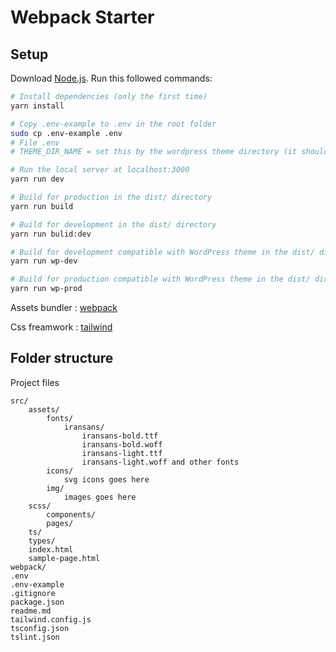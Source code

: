 # Webpack Starter

## Setup

Download [Node.js](https://nodejs.org/en/download/). Run this followed commands:

``` bash
# Install dependencies (only the first time)
yarn install

# Copy .env-example to .env in the root folder 
sudo cp .env-example .env
# File .env
# THEME_DIR_NAME = set this by the wordpress theme directory (it should be parent of this directory)

# Run the local server at localhost:3000
yarn run dev

# Build for production in the dist/ directory
yarn run build

# Build for development in the dist/ directory
yarn run bulid:dev

# Build for development compatible with WordPress theme in the dist/ directory
yarn run wp-dev

# Build for production compatible with WordPress theme in the dist/ directory
yarn run wp-prod
```

Assets bundler : [webpack](https://webpack.js.org/)

Css freamwork : [tailwind](https://tailwindcss.com/)

## Folder structure

Project files

    src/
        assets/
            fonts/
                iransans/
                    iransans-bold.ttf
                    iransans-bold.woff
                    iransans-light.ttf
                    iransans-light.woff and other fonts
            icons/
                svg icons goes here
            img/
                images goes here
        scss/
            components/
            pages/
        ts/
        types/
        index.html
        sample-page.html
    webpack/
    .env
    .env-example
    .gitignore
    package.json
    readme.md
    tailwind.config.js
    tsconfig.json
    tslint.json